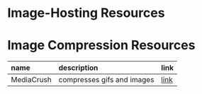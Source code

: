 Image-Hosting Resources
=======================





Image Compression Resources
===========================


| name | description | link |
| :--- | :--- | :--- |
| MediaCrush | compresses gifs and images | [link](https://mediacru.sh/) |
